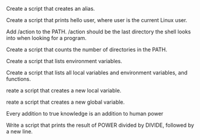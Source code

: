 Create a script that creates an alias.

Create a script that prints hello user, where user is the current Linux user.

Add /action to the PATH. /action should be the last directory the shell looks into when looking for a program.

Create a script that counts the number of directories in the PATH.

Create a script that lists environment variables.

Create a script that lists all local variables and environment variables, and functions.

reate a script that creates a new local variable.

reate a script that creates a new global variable.

 Every addition to true knowledge is an addition to human power

Write a script that prints the result of POWER divided by DIVIDE, followed by a new line.


